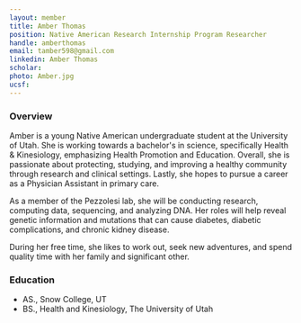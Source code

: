 ```yaml
---
layout: member
title: Amber Thomas
position: Native American Research Internship Program Researcher
handle: amberthomas
email: tamber598@gmail.com
linkedin: Amber Thomas
scholar: 
photo: Amber.jpg
ucsf: 
---
```


### Overview

Amber is a young Native American undergraduate student at the University of Utah. She is working towards a bachelor's in science, specifically Health & Kinesiology,  emphasizing Health Promotion and Education. Overall, she is passionate about protecting, studying, and improving a healthy community through research and clinical settings. Lastly, she hopes to pursue a career as a Physician Assistant in primary care. 

As a member of the Pezzolesi lab, she will be conducting research, computing data, sequencing, and analyzing DNA. Her roles will help reveal genetic information and mutations that can cause diabetes, diabetic complications, and chronic kidney disease. 

During her free time, she likes to work out, seek new adventures, and spend quality time with her family and significant other. 

### Education
  - AS.,  Snow College, UT
  - BS., Health and Kinesiology, The University of Utah
